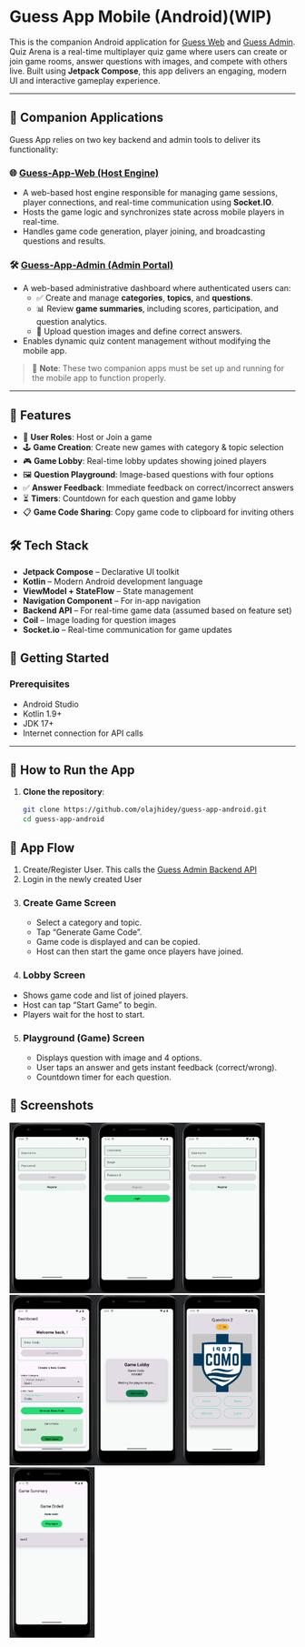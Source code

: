 # Guess App Mobile (Android)(WIP)

This is the companion Android application for [Guess Web](https://github.com/olajhidey/guess-app-web) and [Guess Admin](https://github.com/olajhidey/guess-admin).
Quiz Arena is a real-time multiplayer quiz game where users can create or join game rooms, answer questions with images, and compete with others live. Built using **Jetpack Compose**, this app delivers an engaging, modern UI and interactive gameplay experience.

---
## 🔗 Companion Applications

Guess App relies on two key backend and admin tools to deliver its functionality:

### 🌐 [Guess-App-Web (Host Engine)]()
- A web-based host engine responsible for managing game sessions, player connections, and real-time communication using **Socket.IO**.
- Hosts the game logic and synchronizes state across mobile players in real-time.
- Handles game code generation, player joining, and broadcasting questions and results.

### 🛠️ [Guess-App-Admin (Admin Portal)](https://github.com/olajhidey/guess-admin)
- A web-based administrative dashboard where authenticated users can:
   - ✅ Create and manage **categories**, **topics**, and **questions**.
   - 📊 Review **game summaries**, including scores, participation, and question analytics.
   - 🧠 Upload question images and define correct answers.
- Enables dynamic quiz content management without modifying the mobile app.

> 🚨 **Note**: These two companion apps must be set up and running for the mobile app to function properly.

---

## 🧩 Features

- 👤 **User Roles**: Host or Join a game
- 🕹️ **Game Creation**: Create new games with category & topic selection
- 🎮 **Game Lobby**: Real-time lobby updates showing joined players
- 🖼️ **Question Playground**: Image-based questions with four options
- ✅ **Answer Feedback**: Immediate feedback on correct/incorrect answers
- ⏳ **Timers**: Countdown for each question and game lobby
- 📋 **Game Code Sharing**: Copy game code to clipboard for inviting others

## 🛠️ Tech Stack

- **Jetpack Compose** – Declarative UI toolkit
- **Kotlin** – Modern Android development language
- **ViewModel + StateFlow** – State management
- **Navigation Component** – For in-app navigation
- **Backend API** – For real-time game data (assumed based on feature set)
- **Coil** – Image loading for question images
- **Socket.io** – Real-time communication for game updates

## 🚀 Getting Started

### Prerequisites

- Android Studio
- Kotlin 1.9+
- JDK 17+
- Internet connection for API calls

---

## 🧪 How to Run the App

1. **Clone the repository**:
   ```bash
   git clone https://github.com/olajhidey/guess-app-android.git
   cd guess-app-android
   ```

## 🧭 App Flow
1. Create/Register User. This calls the [Guess Admin Backend API]() 
2. Login in the newly created User 
3. ### Create Game Screen
   - Select a category and topic. 
   - Tap “Generate Game Code”. 
   - Game code is displayed and can be copied. 
   - Host can then start the game once players have joined.
4.  ### Lobby Screen
   - Shows game code and list of joined players.
   - Host can tap “Start Game” to begin. 
   - Players wait for the host to start.
5. ### Playground (Game) Screen
   - Displays question with image and 4 options.
   - User taps an answer and gets instant feedback (correct/wrong).
   - Countdown timer for each question.

## 📸 Screenshots
<img src="screenshots/1.png" alt="Login" width="150" height="300" /><img src="screenshots/2.png" alt="Register" width="150" height="300" /><img src="screenshots/3.png" alt="Dashboard" width="150" height="300" />
<img src="screenshots/4.png" alt="Start game" width="150" height="300" /><img src="screenshots/5.png" alt="Lobby" width="150" height="300" /><img src="screenshots/6.png" alt="Playground" width="150" height="300" />
<img src="screenshots/8.png" alt="Game Summary" width="150" height="300" />
